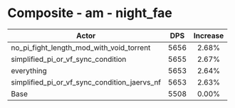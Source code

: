 # Composite - am - night_fae
| Actor | DPS | Increase |
|---|:---:|:---:|
|no_pi_fight_length_mod_with_void_torrent|5656|2.68%|
|simplified_pi_or_vf_sync_condition|5655|2.67%|
|everything|5653|2.64%|
|simplified_pi_or_vf_sync_condition_jaervs_nf|5653|2.63%|
|Base|5508|0.00%|
